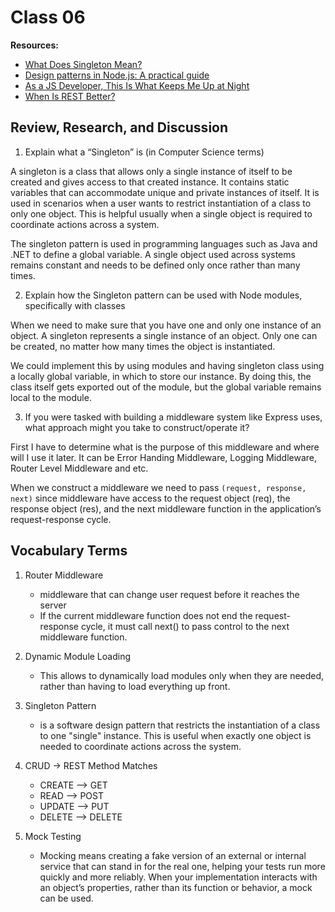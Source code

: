 # Class 06

**Resources:**

- [What Does Singleton Mean?](https://www.techopedia.com/definition/15830/singleton)
- [Design patterns in Node.js: A practical guide](https://blog.logrocket.com/design-patterns-in-node-js/)
- [As a JS Developer, This Is What Keeps Me Up at Night](https://www.toptal.com/javascript/es6-class-chaos-keeps-js-developer-up#:~:text=Prototypes%20vs.,is%20itself%20an%20object%20instance.&text=A%20class%20constructor%20creates%20an%20instance%20of%20the%20class.)
- [When Is REST Better?](https://stormpath.com/blog/rest-vs-soap#:~:text=REST%20also%20makes%20efficient%20use,better%20support%20for%20browser%20clients.)


## Review, Research, and Discussion

1. Explain what a “Singleton” is (in Computer Science terms)

A singleton is a class that allows only a single instance of itself to be created and gives access to that created instance. It contains static variables that can accommodate unique and private instances of itself. It is used in scenarios when a user wants to restrict instantiation of a class to only one object. This is helpful usually when a single object is required to coordinate actions across a system.  

The singleton pattern is used in programming languages such as Java and .NET to define a global variable. A single object used across systems remains constant and needs to be defined only once rather than many times.  


2. Explain how the Singleton pattern can be used with Node modules, specifically with classes

When we need to make sure that you have one and only one instance of an object. A singleton represents a single instance of an object. Only one can be created, no matter how many times the object is instantiated.

We could implement this  by using modules and having singleton class using a locally global variable, in which to store our instance. By doing this, the class itself gets exported out of the module, but the global variable remains local to the module. 


3. If you were tasked with building a middleware system like Express uses, what approach might you take to construct/operate it?

First I have to determine what is the purpose of this middleware and where will I use it later. It can be Error Handing Middleware, Logging Middleware, Router Level Middleware and etc.

 When we construct a middleware we need to pass `(request, response, next)` since middleware have access to the request object (req), the response object (res), and the next middleware function in the application’s request-response cycle.


## Vocabulary Terms

1. Router Middleware
    - middleware that can change user request before it reaches the server
    - If the current middleware function does not end the request-response cycle, it must call next() to pass control to the next middleware function.

2. Dynamic Module Loading
    - This allows to dynamically load modules only when they are needed, rather than having to load everything up front.

3. Singleton Pattern
    - is a software design pattern that restricts the instantiation of a class to one "single" instance. This is useful when exactly one object is needed to coordinate actions across the system.

4. CRUD -> REST Method Matches
    - CREATE --> GET
    - READ --> POST
    - UPDATE --> PUT
    - DELETE --> DELETE
5. Mock Testing
    - Mocking means creating a fake version of an external or internal service that can stand in for the real one, helping your tests run more quickly and more reliably. When your implementation interacts with an object’s properties, rather than its function or behavior, a mock can be used.